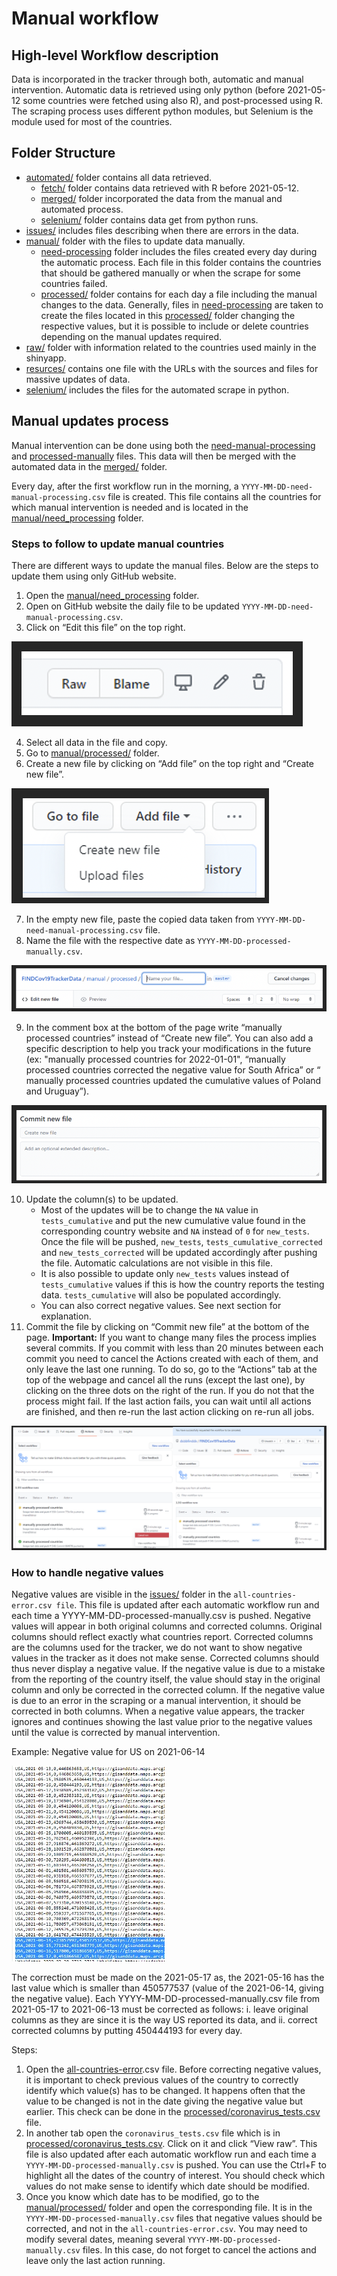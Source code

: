 # Manual workflow

## High-level Workflow description

Data is incorporated in the tracker through both, automatic and manual intervention. Automatic data is retrieved using only python (before 2021-05-12 some countries were fetched using also R), and post-processed using R. The scraping process uses different python modules, but Selenium is the module used for most of the countries.

## Folder Structure

- [automated/](https://github.com/dsbbfinddx/FINDCov19TrackerData/tree/master/automated) folder contains all data retrieved.
  - [fetch/](https://github.com/dsbbfinddx/FINDCov19TrackerData/tree/master/automated/fetch) folder contains data retrieved with R before 2021-05-12.
  - [merged/](https://github.com/dsbbfinddx/FINDCov19TrackerData/tree/master/automated/merged) folder incorporated the data from the manual and automated process.
  - [selenium/](https://github.com/dsbbfinddx/FINDCov19TrackerData/tree/master/automated/selenium) folder contains data get from python runs. 
- [issues/](https://github.com/dsbbfinddx/FINDCov19TrackerData/tree/master/issues) includes files describing when there are errors in the data.
- [manual/](https://github.com/dsbbfinddx/FINDCov19TrackerData/tree/master/manual) folder with the files to update data manually.
  - [need-processing](https://github.com/dsbbfinddx/FINDCov19TrackerData/tree/master/manual/need-processing) folder includes the files created every day during the automatic process. Each file in this folder contains the countries that should be gathered manually or when the scrape for some countries failed. 
  - [processed/](https://github.com/dsbbfinddx/FINDCov19TrackerData/tree/master/manual/processed) folder contains for each day a file including the manual changes to the data. Generally, files in [need-processing](https://github.com/dsbbfinddx/FINDCov19TrackerData/tree/master/manual/need-processing) are taken to create the files located in this [processed/](https://github.com/dsbbfinddx/FINDCov19TrackerData/tree/master/manual/processed) folder changing the respective values, but it is possible to include or delete countries depending on the manual updates required. 
- [raw/](https://github.com/dsbbfinddx/FINDCov19TrackerData/tree/master/raw) folder with information related to the countries used mainly in the shinyapp.
- [resurces/](https://github.com/dsbbfinddx/FINDCov19TrackerData/tree/master/resources) contains one file with the URLs with the sources and files for massive updates of data.
- [selenium/](https://github.com/dsbbfinddx/FINDCov19TrackerData/tree/master/selenium) includes the files for the automated scrape in python.

## Manual updates process

Manual intervention can be done using both the [need-manual-processing](https://github.com/dsbbfinddx/FINDCov19TrackerData/tree/master/manual/need-processing) and [processed-manually](https://github.com/dsbbfinddx/FINDCov19TrackerData/tree/master/manual/processed) files. This data will then be merged with the automated data in the [merged/](https://github.com/dsbbfinddx/FINDCov19TrackerData/tree/master/automated/merged) folder.

Every day, after the first workflow run in the morning, a `YYYY-MM-DD-need-manual-processing.csv` file is created. This file contains all the countries for which manual intervention is needed and is located in the [manual/need_processing](https://github.com/dsbbfinddx/FINDCov19TrackerData/tree/master/manual/need-processing) folder. 

### Steps to follow to update manual countries

There are different ways to update the manual files. Below are the steps to update them using only GitHub website. 

1. Open the [manual/need_processing](https://github.com/dsbbfinddx/FINDCov19TrackerData/tree/master/manual/need-processing) folder.
2. Open on GitHub website the daily file to be updated `YYYY-MM-DD-need-manual-processing.csv`.
3. Click on “Edit this file” on the top right. 

![Edit the file](manual_updates_images/edit.png)

4. Select all data in the file and copy.
5. Go to [manual/processed/](https://github.com/dsbbfinddx/FINDCov19TrackerData/tree/master/manual/processed) folder.
6. Create a new file by clicking on “Add file” on the top right and “Create new file”. 

![create the file](manual_updates_images/create_new.png)

7. In the empty new file, paste the copied data taken from  `YYYY-MM-DD-need-manual-processing.csv` file. 
8. Name the file with the respective date as `YYYY-MM-DD-processed-manually.csv`. 

![name the file](manual_updates_images/name.png)

9. In the comment box at the bottom of the page write “manually processed countries” instead of “Create new file”. You can also add a specific description to help you track your modifications in the future (ex: "manually processed countries for 2022-01-01", “manually processed countries corrected the negative value for South Africa” or “ manually processed countries updated the cumulative values of Poland and Uruguay”). 

![message for file](manual_updates_images/commit.png)

10. Update the column(s) to be updated. 
	- Most of the updates will be to change the `NA` value in `tests_cumulative` and put the new cumulative value found in the corresponding country website and `NA` instead of `0` for `new_tests`. Once the file will be pushed, `new_tests`, `tests_cumulative_corrected` and `new_tests_corrected` will be updated accordingly after pushing the file. Automatic calculations are not visible in this file.
	- It is also possible to update only `new_tests` values instead of `tests_cumulative` values if this is how the country reports the testing data. `tests_cumulative` will also be populated accordingly. 
	- You can also correct negative values. See next section for explanation.
12. Commit the file by clicking on “Commit new file” at the bottom of the page. **Important:** If you want to change many files the process implies several commits. If you commit with less than 20 minutes between each commit you need to cancel the Actions created with each of them, and only leave the last one running. To do so, go to the “Actions” tab at the top of the webpage and cancel all the runs (except the last one), by clicking on the three dots on the right of the run. If you do not that the process might fail. If the last action fails, you can wait until all actions are finished, and then re-run the last action clicking on re-run all jobs. 

![manage actions](manual_updates_images/cancel_commit.png)

### How to handle negative values

Negative values are visible in the [issues/](https://github.com/dsbbfinddx/FINDCov19TrackerData/tree/master/issues) folder in the `all-countries-error.csv file`. This file is updated after each automatic workflow run and each time a YYYY-MM-DD-processed-manually.csv is pushed. 
Negative values will appear in both original columns and corrected columns. Original columns should reflect exactly what countries report. Corrected columns are the columns used for the tracker, we do not want to show negative values in the tracker as it does not make sense. Corrected columns should thus never display a negative value. If the negative value is due to a mistake from the reporting of the country itself, the value should stay in the original column and only be corrected in the corrected column. If the negative value is due to an error in the scraping or a manual intervention, it should be corrected in both columns.
When a negative value appears, the tracker ignores and continues showing the last value prior to the negative values until the value is corrected by manual intervention.

Example: Negative value for US on 2021-06-14

![US negative value example](manual_updates_images/neg_us.jpg)

The correction must be made on the 2021-05-17 as, the 2021-05-16 has the last value which is smaller than 450577537 (value of the 2021-06-14, giving the negative value).
Each YYYY-MM-DD-processed-manually.csv file from 2021-05-17 to 2021-06-13 must be corrected as follows: i. leave original columns as they are since it is the way US reported its data, and ii. correct corrected columns by putting 450444193 for every day.

Steps:
1. Open the [all-countries-error](https://github.com/dsbbfinddx/FINDCov19TrackerData/blob/master/issues/all-countries-error.csv).csv file.
Before correcting negative values, it is important to check previous values of the country to correctly identify which value(s) has to be changed. It happens often that the value to be changed is not in the date giving the negative value but earlier. This check can be done in the [processed/coronavirus_tests.csv](https://github.com/dsbbfinddx/FINDCov19TrackerData/blob/master/processed/coronavirus_tests.csv) file.
2. In another tab open the `coronavirus_tests.csv` file which is in [processed/coronavirus_tests.csv](https://github.com/dsbbfinddx/FINDCov19TrackerData/blob/master/processed/coronavirus_tests.csv). Click on it and click “View raw”. This file is also updated after each automatic workflow run and each time a `YYYY-MM-DD-processed-manually.csv` is pushed. You can use the Ctrl+F to highlight all the dates of the country of interest. You should check which values do not make sense to identify which date should be modified.
3. Once you know which date has to be modified, go to the [manual/processed/](https://github.com/dsbbfinddx/FINDCov19TrackerData/tree/master/manual/processed) folder and open the corresponding file. It is in the `YYYY-MM-DD-processed-manually.csv` files that negative values should be corrected, and not in the `all-countries-error.csv`. You may need to modify several dates, meaning several `YYYY-MM-DD-processed-manually.csv` files. In this case, do not forget to cancel the actions and leave only the last action running. 




